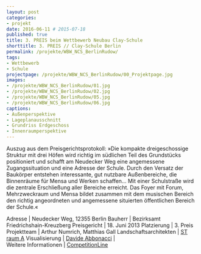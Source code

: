 ```yaml
---
layout: post
categories:
- projekt
date: 2016-06-11 # 2015-07-18
published: true
title: 3. PREIS beim Wettbewerb Neubau Clay-Schule
shorttitle: 3. PREIS // Clay-Schule Berlin
permalink: /projekte/WBW_NCS_BerlinRudow/
tags: 
- Wettbewerb
- Schule
projectpage: /projekte/WBW_NCS_BerlinRudow/00_Projektpage.jpg
images:
- /projekte/WBW_NCS_BerlinRudow/01.jpg
- /projekte/WBW_NCS_BerlinRudow/02.jpg
- /projekte/WBW_NCS_BerlinRudow/05.jpg
- /projekte/WBW_NCS_BerlinRudow/06.jpg
captions:
- Außenperspektive
- Lageplanausschnitt
- Grundriss Erdgeschoss
- Innenraumperspektive
---
```

Auszug aus dem Preisgerichtsprotokoll: »Die kompakte dreigeschossige Struktur mit drei Höfen wird richtig im südlichen Teil des Grundstücks positioniert und schafft am Neudecker Weg eine angemessene Zugangssituation und eine Adresse der Schule. Durch den Versatz der Baukörper entstehen interessante, gut nutzbare Außenbereiche, die Binnenräume für Mensa und Werken schaffen... Mit einer Schulstraße wird die zentrale Erschließung aller Bereiche erreicht. Das Foyer mit Forum, Mehrzweckraum und Mensa bildet zusammen mit dem musischen Bereich den richtig angeordneten und angemessene situierten öffentlichen Bereich der Schule.«

Adresse			        |	Neudecker Weg, 12355 Berlin 
Bauherr			        |	Bezirksamt Friedrichshain-Kreuzberg 
Preisgericht	        |	18. Juni 2013 
Platzierung		        |	3. Preis 
Projektteam		        |	Arthur Numrich, Matthias Gall
Landschaftsarchitekten  |   [ST raum A](http://www.strauma.com)
Visualisierung     	    |	[Davide Abbonacci](http://www.abbonacci.com)
                            |    
Weitere Informationen       |   [CompetitionLine](https://www.competitionline.com/de/beitraege/106678)
